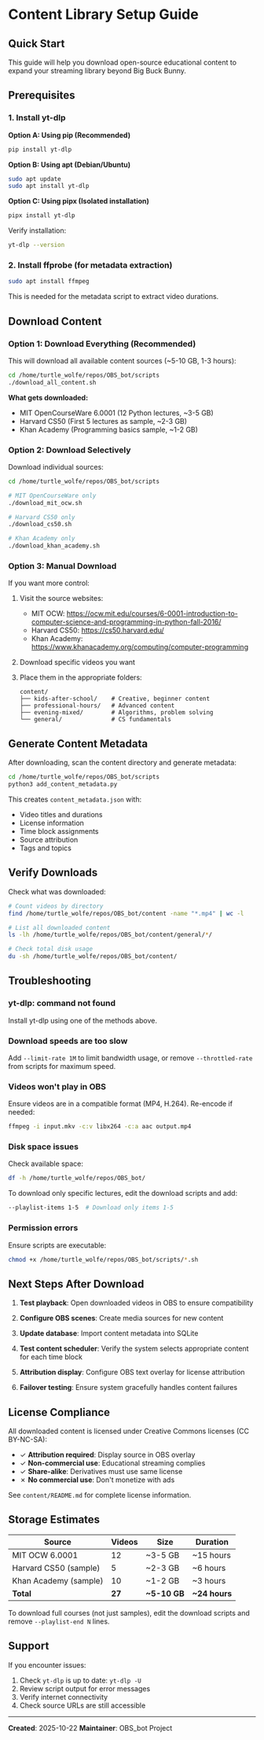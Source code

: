# Content Library Setup Guide

## Quick Start

This guide will help you download open-source educational content to expand your streaming library beyond Big Buck Bunny.

## Prerequisites

### 1. Install yt-dlp

**Option A: Using pip (Recommended)**
```bash
pip install yt-dlp
```

**Option B: Using apt (Debian/Ubuntu)**
```bash
sudo apt update
sudo apt install yt-dlp
```

**Option C: Using pipx (Isolated installation)**
```bash
pipx install yt-dlp
```

Verify installation:
```bash
yt-dlp --version
```

### 2. Install ffprobe (for metadata extraction)

```bash
sudo apt install ffmpeg
```

This is needed for the metadata script to extract video durations.

## Download Content

### Option 1: Download Everything (Recommended)

This will download all available content sources (~5-10 GB, 1-3 hours):

```bash
cd /home/turtle_wolfe/repos/OBS_bot/scripts
./download_all_content.sh
```

**What gets downloaded:**
- MIT OpenCourseWare 6.0001 (12 Python lectures, ~3-5 GB)
- Harvard CS50 (First 5 lectures as sample, ~2-3 GB)
- Khan Academy (Programming basics sample, ~1-2 GB)

### Option 2: Download Selectively

Download individual sources:

```bash
cd /home/turtle_wolfe/repos/OBS_bot/scripts

# MIT OpenCourseWare only
./download_mit_ocw.sh

# Harvard CS50 only
./download_cs50.sh

# Khan Academy only
./download_khan_academy.sh
```

### Option 3: Manual Download

If you want more control:

1. Visit the source websites:
   - MIT OCW: https://ocw.mit.edu/courses/6-0001-introduction-to-computer-science-and-programming-in-python-fall-2016/
   - Harvard CS50: https://cs50.harvard.edu/
   - Khan Academy: https://www.khanacademy.org/computing/computer-programming

2. Download specific videos you want

3. Place them in the appropriate folders:
   ```
   content/
   ├── kids-after-school/    # Creative, beginner content
   ├── professional-hours/   # Advanced content
   ├── evening-mixed/        # Algorithms, problem solving
   └── general/              # CS fundamentals
   ```

## Generate Content Metadata

After downloading, scan the content directory and generate metadata:

```bash
cd /home/turtle_wolfe/repos/OBS_bot/scripts
python3 add_content_metadata.py
```

This creates `content_metadata.json` with:
- Video titles and durations
- License information
- Time block assignments
- Source attribution
- Tags and topics

## Verify Downloads

Check what was downloaded:

```bash
# Count videos by directory
find /home/turtle_wolfe/repos/OBS_bot/content -name "*.mp4" | wc -l

# List all downloaded content
ls -lh /home/turtle_wolfe/repos/OBS_bot/content/general/*/

# Check total disk usage
du -sh /home/turtle_wolfe/repos/OBS_bot/content/
```

## Troubleshooting

### yt-dlp: command not found

Install yt-dlp using one of the methods above.

### Download speeds are too slow

Add `--limit-rate 1M` to limit bandwidth usage, or remove `--throttled-rate` from scripts for maximum speed.

### Videos won't play in OBS

Ensure videos are in a compatible format (MP4, H.264). Re-encode if needed:

```bash
ffmpeg -i input.mkv -c:v libx264 -c:a aac output.mp4
```

### Disk space issues

Check available space:
```bash
df -h /home/turtle_wolfe/repos/OBS_bot/
```

To download only specific lectures, edit the download scripts and add:
```bash
--playlist-items 1-5  # Download only items 1-5
```

### Permission errors

Ensure scripts are executable:
```bash
chmod +x /home/turtle_wolfe/repos/OBS_bot/scripts/*.sh
```

## Next Steps After Download

1. **Test playback**: Open downloaded videos in OBS to ensure compatibility

2. **Configure OBS scenes**: Create media sources for new content

3. **Update database**: Import content metadata into SQLite

4. **Test content scheduler**: Verify the system selects appropriate content for each time block

5. **Attribution display**: Configure OBS text overlay for license attribution

6. **Failover testing**: Ensure system gracefully handles content failures

## License Compliance

All downloaded content is licensed under Creative Commons licenses (CC BY-NC-SA):

- ✓ **Attribution required**: Display source in OBS overlay
- ✓ **Non-commercial use**: Educational streaming complies
- ✓ **Share-alike**: Derivatives must use same license
- ✗ **No commercial use**: Don't monetize with ads

See `content/README.md` for complete license information.

## Storage Estimates

| Source | Videos | Size | Duration |
|--------|--------|------|----------|
| MIT OCW 6.0001 | 12 | ~3-5 GB | ~15 hours |
| Harvard CS50 (sample) | 5 | ~2-3 GB | ~6 hours |
| Khan Academy (sample) | 10 | ~1-2 GB | ~3 hours |
| **Total** | **27** | **~5-10 GB** | **~24 hours** |

To download full courses (not just samples), edit the download scripts and remove `--playlist-end N` lines.

## Support

If you encounter issues:
1. Check `yt-dlp` is up to date: `yt-dlp -U`
2. Review script output for error messages
3. Verify internet connectivity
4. Check source URLs are still accessible

---

**Created**: 2025-10-22
**Maintainer**: OBS_bot Project
